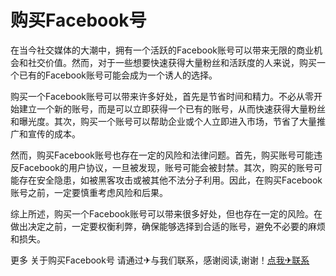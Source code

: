 # 购买Facebook号

在当今社交媒体的大潮中，拥有一个活跃的Facebook账号可以带来无限的商业机会和社交价值。然而，对于一些想要快速获得大量粉丝和活跃度的人来说，购买一个已有的Facebook账号可能会成为一个诱人的选择。

购买一个Facebook账号可以带来许多好处，首先是节省时间和精力。不必从零开始建立一个新的账号，而是可以立即获得一个已有的账号，从而快速获得大量粉丝和曝光度。其次，购买一个账号可以帮助企业或个人立即进入市场，节省了大量推广和宣传的成本。

然而，购买Facebook账号也存在一定的风险和法律问题。首先，购买账号可能违反Facebook的用户协议，一旦被发现，账号可能会被封禁。其次，购买的账号可能存在安全隐患，如被黑客攻击或被其他不法分子利用。因此，在购买Facebook账号之前，一定要慎重考虑风险和后果。

综上所述，购买一个Facebook账号可以带来很多好处，但也存在一定的风险。在做出决定之前，一定要权衡利弊，确保能够选择到合适的账号，避免不必要的麻烦和损失。

更多 关于购买Facebook号 请通过✈与我们联系，感谢阅读,谢谢！[点我✈联系](https://ww.k02.cc)